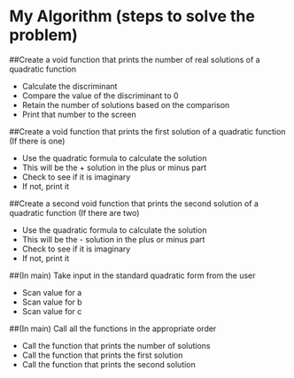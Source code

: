# My Algorithm (steps to solve the problem)

##Create a void function that prints the number of real solutions of a quadratic function
- Calculate the discriminant
- Compare the value of the discriminant to 0
- Retain the number of solutions based on the comparison
- Print that number to the screen

##Create a void function that prints the first solution of a quadratic function (If there is one)
- Use the quadratic formula to calculate the solution
- This will be the + solution in the plus or minus part
- Check to see if it is imaginary
- If not, print it

##Create a second void function that prints the second solution of a quadratic function (If there are two)
- Use the quadratic formula to calculate the solution
- This will be the - solution in the plus or minus part
- Check to see if it is imaginary
- If not, print it

##(In main) Take input in the standard quadratic form from the user
- Scan value for a
- Scan value for b
- Scan value for c

##(In main) Call all the functions in the appropriate order
- Call the function that prints the number of solutions
- Call the function that prints the first solution
- Call the function that prints the second solution
